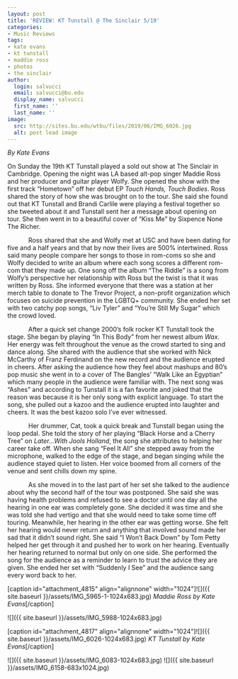 ```yaml
---
layout: post
title: 'REVIEW: KT Tunstall @ The Sinclair 5/19'
categories:
- Music Reviews
tags:
- kate evans
- kt tunstall
- maddie ross
- photos
- the sinclair
author:
  login: salvucci
  email: salvucci@bu.edu
  display_name: salvucci
  first_name: ''
  last_name: ''
image:
  src: http://sites.bu.edu/wtbu/files/2019/06/IMG_6026.jpg
  alt: post lead image
---
```


_By Kate Evans_

On Sunday the 19th KT Tunstall played a sold out show at The Sinclair in Cambridge. Opening the night was LA based alt-pop singer Maddie Ross and her producer and guitar player Wolfy. She opened the show with the first track “Hometown” off her debut EP _Touch Hands, Touch Bodies_. Ross shared the story of how she was brought on to the tour. She said she found out that KT Tunstall and Brandi Carlile were playing a festival together so she tweeted about it and Tunstall sent her a message about opening on tour. She then went in to a beautiful cover of “Kiss Me” by Sixpence None The Richer.

            Ross shared that she and Wolfy met at USC and have been dating for five and a half years and that by now their lives are 500% intertwined. Ross said many people compare her songs to those in rom-coms so she and Wolfy decided to write an album where each song scores a different rom-com that they made up. One song off the album “The Riddle” is a song from Wolfy’s perspective her relationship with Ross but the twist is that it was written by Ross. She informed everyone that there was a station at her merch table to donate to The Trevor Project, a non-profit organization which focuses on suicide prevention in the LGBTQ+ community. She ended her set with two catchy pop songs, “Liv Tyler” and “You’re Still My Sugar” which the crowd loved.

            After a quick set change 2000’s folk rocker KT Tunstall took the stage. She began by playing “In This Body” from her newest album _Wax_. Her energy was felt throughout the venue as the crowd started to sing and dance along. She shared with the audience that she worked with Nick McCarthy of Franz Ferdinand on the new record and the audience erupted in cheers. After asking the audience how they feel about mashups and 80’s pop music she went in to a cover of The Bangles’ “Walk Like an Egyptian” which many people in the audience were familiar with. The next song was “Ashes” and according to Tunstall it is a fan favorite and joked that the reason was because it is her only song with explicit language. To start the song, she pulled out a kazoo and the audience erupted into laughter and cheers. It was the best kazoo solo I’ve ever witnessed.

            Her drummer, Cat, took a quick break and Tunstall began using the loop pedal. She told the story of her playing “Black Horse and a Cherry Tree” on _Later...With Jools Holland_, the song she attributes to helping her career take off. When she sang “Feel It All” she stepped away from the microphone, walked to the edge of the stage, and began singing while the audience stayed quiet to listen. Her voice boomed from all corners of the venue and sent chills down my spine.

            As she moved in to the last part of her set she talked to the audience about why the second half of the tour was postponed. She said she was having health problems and refused to see a doctor until one day all the hearing in one ear was completely gone. She decided it was time and she was told she had vertigo and that she would need to take some time off touring. Meanwhile, her hearing in the other ear was getting worse. She felt her hearing would never return and anything that involved sound made her sad that it didn’t sound right. She said “I Won’t Back Down” by Tom Petty helped her get through it and pushed her to work on her hearing. Eventually her hearing returned to normal but only on one side. She performed the song for the audience as a reminder to learn to trust the advice they are given. She ended her set with “Suddenly I See” and the audience sang every word back to her.

\[caption id="attachment\_4815" align="alignnone" width="1024"\]![]({{ site.baseurl }}/assets/IMG_5965-1-1024x683.jpg) _Maddie Ross by Kate Evans_\[/caption\]

![]({{ site.baseurl }}/assets/IMG_5988-1024x683.jpg)

\[caption id="attachment\_4817" align="alignnone" width="1024"\]![]({{ site.baseurl }}/assets/IMG_6026-1024x683.jpg) _KT Tunstall by Kate Evans_\[/caption\]

![]({{ site.baseurl }}/assets/IMG_6083-1024x683.jpg) ![]({{ site.baseurl }}/assets/IMG_6158-683x1024.jpg)